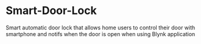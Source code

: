 # Smart-Door-Lock
Smart automatic door lock that allows home users to control their door with smartphone and notifs when the door is open when using Blynk application 
